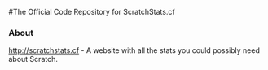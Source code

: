 #The Official Code Repository for ScratchStats.cf

### About
http://scratchstats.cf - A website with all the stats you could possibly need about Scratch.
